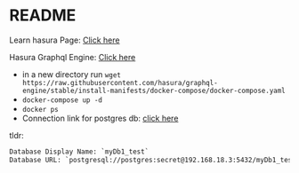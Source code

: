# README

Learn hasura Page: [Click here](https://github.com/sahilrajput03/sahilrajput03/blob/master/learn-hasura.md)

Hasura Graphql Engine: [Click here](https://github.com/hasura/graphql-engine)

- in a new directory run `wget https://raw.githubusercontent.com/hasura/graphql-engine/stable/install-manifests/docker-compose/docker-compose.yaml`
- `docker-compose up -d`
- `docker ps`
- Connection link for postgres db: [click here](https://github.com/sahilrajput03/learning_sql/blob/main/Notes_setup-postgres.md#hasura-connecting-db)

tldr: 

```txt
Database Display Name: `myDb1_test`
Database URL: `postgresql://postgres:secret@192.168.18.3:5432/myDb1_test`
```
